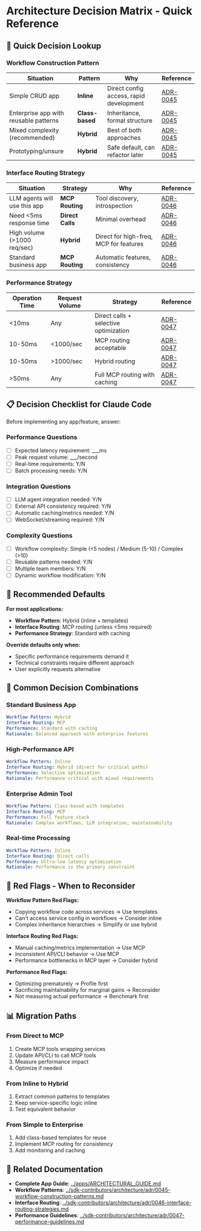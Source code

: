 # Architecture Decision Matrix - Quick Reference

## 🚀 Quick Decision Lookup

### Workflow Construction Pattern

| Situation | Pattern | Why | Reference |
|-----------|---------|-----|-----------|
| Simple CRUD app | **Inline** | Direct config access, rapid development | [ADR-0045](0045-workflow-construction-patterns.md) |
| Enterprise app with reusable patterns | **Class-based** | Inheritance, formal structure | [ADR-0045](0045-workflow-construction-patterns.md) |
| Mixed complexity (recommended) | **Hybrid** | Best of both approaches | [ADR-0045](0045-workflow-construction-patterns.md) |
| Prototyping/unsure | **Hybrid** | Safe default, can refactor later | [ADR-0045](0045-workflow-construction-patterns.md) |

### Interface Routing Strategy

| Situation | Strategy | Why | Reference |
|-----------|----------|-----|-----------|
| LLM agents will use this app | **MCP Routing** | Tool discovery, introspection | [ADR-0046](0046-interface-routing-strategies.md) |
| Need <5ms response time | **Direct Calls** | Minimal overhead | [ADR-0046](0046-interface-routing-strategies.md) |
| High volume (>1000 req/sec) | **Hybrid** | Direct for high-freq, MCP for features | [ADR-0046](0046-interface-routing-strategies.md) |
| Standard business app | **MCP Routing** | Automatic features, consistency | [ADR-0046](0046-interface-routing-strategies.md) |

### Performance Strategy

| Operation Time | Request Volume | Strategy | Reference |
|----------------|----------------|----------|-----------|
| <10ms | Any | Direct calls + selective optimization | [ADR-0047](0047-performance-guidelines.md) |
| 10-50ms | <1000/sec | MCP routing acceptable | [ADR-0047](0047-performance-guidelines.md) |
| 10-50ms | >1000/sec | Hybrid routing | [ADR-0047](0047-performance-guidelines.md) |
| >50ms | Any | Full MCP routing with caching | [ADR-0047](0047-performance-guidelines.md) |

## 📋 Decision Checklist for Claude Code

Before implementing any app/feature, answer:

### Performance Questions
- [ ] Expected latency requirement: ___ms
- [ ] Peak request volume: ___/second
- [ ] Real-time requirements: Y/N
- [ ] Batch processing needs: Y/N

### Integration Questions
- [ ] LLM agent integration needed: Y/N
- [ ] External API consistency required: Y/N
- [ ] Automatic caching/metrics needed: Y/N
- [ ] WebSocket/streaming required: Y/N

### Complexity Questions
- [ ] Workflow complexity: Simple (<5 nodes) / Medium (5-10) / Complex (>10)
- [ ] Reusable patterns needed: Y/N
- [ ] Multiple team members: Y/N
- [ ] Dynamic workflow modification: Y/N

## 🎯 Recommended Defaults

**For most applications:**
- **Workflow Pattern**: Hybrid (inline + templates)
- **Interface Routing**: MCP routing (unless <5ms required)
- **Performance Strategy**: Standard with caching

**Override defaults only when:**
- Specific performance requirements demand it
- Technical constraints require different approach
- User explicitly requests alternative

## 🔄 Common Decision Combinations

### Standard Business App
```yaml
Workflow Pattern: Hybrid
Interface Routing: MCP
Performance: Standard with caching
Rationale: Balanced approach with enterprise features
```

### High-Performance API
```yaml
Workflow Pattern: Inline
Interface Routing: Hybrid (direct for critical paths)
Performance: Selective optimization
Rationale: Performance critical with mixed requirements
```

### Enterprise Admin Tool
```yaml
Workflow Pattern: Class-based with templates
Interface Routing: MCP
Performance: Full feature stack
Rationale: Complex workflows, LLM integration, maintainability
```

### Real-time Processing
```yaml
Workflow Pattern: Inline
Interface Routing: Direct calls
Performance: Ultra-low latency optimization
Rationale: Performance is the primary constraint
```

## 🚨 Red Flags - When to Reconsider

**Workflow Pattern Red Flags:**
- Copying workflow code across services → Use templates
- Can't access service config in workflows → Consider inline
- Complex inheritance hierarchies → Simplify or use hybrid

**Interface Routing Red Flags:**
- Manual caching/metrics implementation → Use MCP
- Inconsistent API/CLI behavior → Use MCP
- Performance bottlenecks in MCP layer → Consider hybrid

**Performance Red Flags:**
- Optimizing prematurely → Profile first
- Sacrificing maintainability for marginal gains → Reconsider
- Not measuring actual performance → Benchmark first

## 📊 Migration Paths

### From Direct to MCP
1. Create MCP tools wrapping services
2. Update API/CLI to call MCP tools  
3. Measure performance impact
4. Optimize if needed

### From Inline to Hybrid
1. Extract common patterns to templates
2. Keep service-specific logic inline
3. Test equivalent behavior

### From Simple to Enterprise
1. Add class-based templates for reuse
2. Implement MCP routing for consistency
3. Add monitoring and caching

## 🔗 Related Documentation

- **Complete App Guide**: [../apps/ARCHITECTURAL_GUIDE.md](../apps/ARCHITECTURAL_GUIDE.md)
- **Workflow Patterns**: [../sdk-contributors/architecture/adr/0045-workflow-construction-patterns.md](../sdk-contributors/architecture/adr/0045-workflow-construction-patterns.md)
- **Interface Routing**: [../sdk-contributors/architecture/adr/0046-interface-routing-strategies.md](../sdk-contributors/architecture/adr/0046-interface-routing-strategies.md)
- **Performance Guidelines**: [../sdk-contributors/architecture/adr/0047-performance-guidelines.md](../sdk-contributors/architecture/adr/0047-performance-guidelines.md)